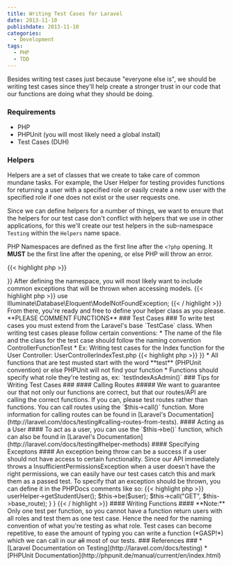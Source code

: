 ```yaml
---
title: Writing Test Cases for Laravel
date: 2013-11-10
publishdate: 2013-11-10
categories:
  - Development
tags:
  - PHP
  - TDD
---
```


Besides writing test cases just because "everyone else is", we should be writing test cases since they'll help create a stronger trust in our code that our functions are doing what they should be doing.


### Requirements ###
* PHP
* PHPUnit (you will most likely need a global install) 
* Test Cases (DUH)

### Helpers ###
Helpers are a set of classes that we create to take care of common mundane tasks. For example, the User Helper for testing provides functions for returning a user with a specified role or easily create a new user with the specified role if one does not exist or the user requests one.

Since we can define helpers for a number of things, we want to ensure that the helpers for our test case don't conflict with helpers that we use in other applications, for this we'll create our test helpers in the sub-namespace `Testing` within the `Helpers` name space.

PHP Namespaces are defined as the first line after the `<?php` opening. It **MUST** be the first line after the opening, or else PHP will throw an error.

{{< highlight php >}}
<?php

namespace Helpers\Testing;
{{< / highlight >}}


After defining the namespace, you will most likely want to include common exceptions that will be thrown when accessing models.
{{< highlight php >}}

use Illuminate\Database\Eloquent\ModelNotFoundException;

{{< / highlight >}}
From there, you're ready and free to define your helper class as you please. 

**PLEASE COMMENT FUNCTIONS**

### Test Cases ###
To write test cases you must extend from the Laravel's base `TestCase` class. When writing test cases please follow certain conventions:

* The name of the file and the class for the test case should follow the naming convention ControllerFunctionTest
	* Ex: Writing test cases for the Index function for the User Controller: UserControllerIndexTest.php
{{< highlight php >}}
<?php
class UserControllerIndexTest extends TestCase {

}
{{< / highlight >}}
* All functions that are test musted start with the word **test** (PHPUnit convention) or else PHPUnit will not find your function
* Functions should specify what role they're testing as, ex: `testIndexAsAdmin()`

### Tips for Writing Test Cases ###

#### Calling Routes #####
We want to guarantee our that not only our functions are correct, but that our routes/API are calling the correct functions. If you can, please test routes rather than functions. You can call routes using the `$this->call()` function. More information for calling routes can be found in [Laravel's Documentation](http://laravel.com/docs/testing#calling-routes-from-tests).

#### Acting as a User ####
To act as a user, you can use the `$this->be()` function, which can also be found in [Laravel's Documentation](http://laravel.com/docs/testing#helper-methods)

#### Specifying Exceptons ####
An exception being throw can be a success if a user should not have access to certain functionality. Since our API immediately throws a InsufficientPermissionsException when a user doesn't have the right permissions, we can easily have our test cases catch this and mark them as a passed test. To specify that an exception should be thrown, you can define it in the PHPDocs comments like so:
    {{< highlight php >}}
<?php
    class UserControllerIndexTest extends TestCase {
    	/**
         * Tests user index function as student, passes on thrown exception
         * @expectedException InsufficientPermissionsException
        */
        public function testIndexAsStudent() {
            $user = $this->userHelper->getStudentUser();
            $this->be($user);
            $this->call("GET", $this->base_route);
        }
    }
{{< / highlight >}}
#### Writing Functions ####
**Note:** Only one test per function, so you cannot have a function return users with all roles and test them as one test case. Hence the need for the naming convention of what you're testing as what role.

Test cases can become repetitive, to ease the amount of typing you can write a function (*GASP!*) which we can call in our <del>all</del> most  of our tests. 

### References ###
* [Laravel Documentation on Testing](http://laravel.com/docs/testing)
* [PHPUnit Documentation](http://phpunit.de/manual/current/en/index.html)

